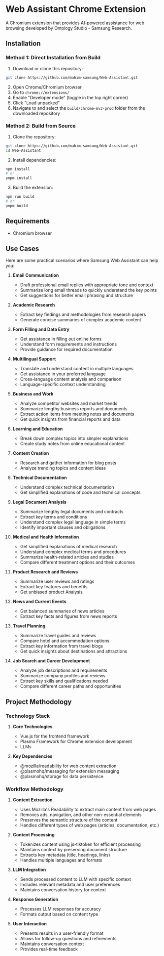 # Web Assistant Chrome Extension

A Chromium extension that provides AI-powered assistance for web browsing developed by Ontology Studio - Samsung Research.

## Installation

### Method 1: Direct Installation from Build

1. Download or clone this repository:

```bash
git clone https://github.com/mahim-samsung/Web-Assistant.git
```

2. Open Chrome/Chromium browser
3. Go to `chrome://extensions/`
4. Enable "Developer mode" (toggle in the top right corner)
5. Click "Load unpacked"
6. Navigate to and select the `build/chrome-mv3-prod` folder from the downloaded repository

### Method 2: Build from Source

1. Clone the repository:

```bash
git clone https://github.com/mahim-samsung/Web-Assistant.git
cd Web-Assistant
```

2. Install dependencies:

```bash
npm install
# or
pnpm install
```

3. Build the extension:

```bash
npm run build
# or
pnpm build
```

## Requirements

- Chromium browser

## Use Cases

Here are some practical scenarios where Samsung Web Assistant can help you:

1. **Email Communication**

   - Draft professional email replies with appropriate tone and context
   - Summarize long email threads to quickly understand the key points
   - Get suggestions for better email phrasing and structure

2. **Academic Research**

   - Extract key findings and methodologies from research papers
   - Generate concise summaries of complex academic content

3. **Form Filling and Data Entry**

   - Get assistance in filling out online forms
   - Understand form requirements and instructions
   - Provide guidance for required documentation

4. **Multilingual Support**

   - Translate and understand content in multiple languages
   - Get assistance in your preferred language
   - Cross-language content analysis and comparison
   - Language-specific context understanding

5. **Business and Work**

   - Analyze competitor websites and market trends
   - Summarize lengthy business reports and documents
   - Extract action items from meeting notes and documents
   - Get quick insights from financial reports and data

6. **Learning and Education**

   - Break down complex topics into simpler explanations
   - Create study notes from online educational content

7. **Content Creation**

   - Research and gather information for blog posts
   - Analyze trending topics and content ideas

8. **Technical Documentation**

   - Understand complex technical documentation
   - Get simplified explanations of code and technical concepts

9. **Legal Document Analysis**

   - Summarize lengthy legal documents and contracts
   - Extract key terms and conditions
   - Understand complex legal language in simple terms
   - Identify important clauses and obligations

10. **Medical and Health Information**

    - Get simplified explanations of medical research
    - Understand complex medical terms and procedures
    - Summarize health-related articles and studies
    - Compare different treatment options and their outcomes

11. **Product Research and Reviews**

    - Summarize user reviews and ratings
    - Extract key features and benefits
    - Get unbiased product Analysis

12. **News and Current Events**

    - Get balanced summaries of news articles
    - Extract key facts and figures from news reports

13. **Travel Planning**

    - Summarize travel guides and reviews
    - Compare hotel and accommodation options
    - Extract key information from travel blogs
    - Get quick insights about destinations and attractions

14. **Job Search and Career Development**
    - Analyze job descriptions and requirements
    - Summarize company profiles and reviews
    - Extract key skills and qualifications needed
    - Compare different career paths and opportunities

## Project Methodology

### Technology Stack

1. **Core Technologies**

   - Vue.js for the frontend framework
   - Plasmo Framework for Chrome extension development
   - LLMs

2. **Key Dependencies**
   - @mozilla/readability for web content extraction
   - @plasmohq/messaging for extension messaging
   - @plasmohq/storage for data persistence

### Workflow Methodology

1. **Content Extraction**

   - Uses Mozilla's Readability to extract main content from web pages
   - Removes ads, navigation, and other non-essential elements
   - Preserves the semantic structure of the content
   - Handles different types of web pages (articles, documentation, etc.)

2. **Content Processing**

   - Tokenizes content using js-tiktoken for efficient processing
   - Maintains context by preserving document structure
   - Extracts key metadata (title, headings, links)
   - Handles multiple languages and formats

3. **LLM Integration**

   - Sends processed content to LLM with specific context
   - Includes relevant metadata and user preferences
   - Maintains conversation history for context

4. **Response Generation**
   - Processes LLM responses for accuracy
   - Formats output based on content type
5. **User Interaction**
   - Presents results in a user-friendly format
   - Allows for follow-up questions and refinements
   - Maintains conversation context
   - Provides real-time feedback
